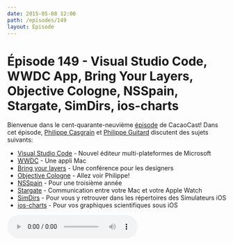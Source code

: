```yaml
---
date: 2015-05-08 12:00
path: /episodes/149
layout: Episode
---
```

# Épisode 149 - Visual Studio Code, WWDC App, Bring Your Layers, Objective Cologne, NSSpain, Stargate, SimDirs, ios-charts
<p>Bienvenue dans le cent-quarante-neuvième <a href="https://cacaocast.com/media/cacaocast_149.m4a" title="CacaoCast Episode 149">épisode</a> de CacaoCast! Dans cet épisode, <a href="http://www.twitter.com/philippec" title="Philippe Casgrain sur Twitter">Philippe Casgrain</a> et <a href="http://www.twitter.com/philippeguitard" title="Philippe Guitard sur Twitter">Philippe Guitard</a> discutent des sujets suivants:</p>
<ul><li><a href="https://code.visualstudio.com/" title="Visual Studio Code">Visual Studio Code</a> - Nouvel éditeur multi-plateformes de Microsoft</li>
<li><a href="https://github.com/insidegui/WWDC" title="WWDC">WWDC</a> - Une appli Mac</li>
<li><a href="http://www.bringyourlayers.com" title="Bring your layers">Bring your layers</a> - Une conférence pour les designers</li>
<li><a href="http://objcgn.com" title="Objective Cologne">Objective Cologne</a> - Allez voir Philippe!</li>
<li><a href="http://nsspain.com/2015/" title="NSSpain">NSSpain</a> - Pour une troisième année</li>
<li><a href="https://github.com/contentful-labs/Stargate" title="Stargate">Stargate</a> - Communication entre votre Mac et votre Apple Watch</li>
<li><a href="https://github.com/somegeekintn/SimDirs" title="SimDirs">SimDirs</a> - Pour vous y retrouver dans les répertoires des Simulateurs iOS</li>
<li><a href="https://github.com/danielgindi/ios-charts" title="ios-charts">ios-charts</a> - Pour vos graphiques scientifiques sous iOS</li>
</ul>
<p><audio controls><source src="https://cacaocast.com/media/cacaocast_149.m4a" type="audio/mpeg"><source src="https://cacaocast.com/media/cacaocast_149.m4a" type="audio/mp4">Votre navigateur ne supporte pas l'élément audio / Your browser does not support the audio element.</audio></p>
